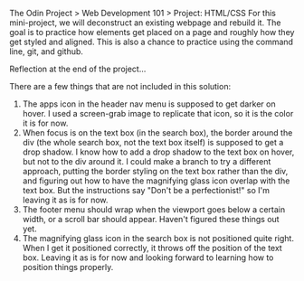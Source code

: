 The Odin Project > Web Development 101 > Project: HTML/CSS
For this mini-project, we will deconstruct an existing webpage and rebuild it.
The goal is to practice how elements get placed on a page and roughly how they get styled and aligned.
This is also a chance to practice using the command line, git, and github.

Reflection at the end of the project...

There are a few things that are not included in this solution:
1. The apps icon in the header nav menu is supposed to get darker on hover. I used a screen-grab image to replicate that icon, so it is the color it is for now.
2. When focus is on the text box (in the search box), the border around the div (the whole search box, not the text box itself) is supposed to get a drop shadow. I know how to add a drop shadow to the text box on hover, but not to the div around it. I could make a branch to try a different approach, putting the border styling on the text box rather than the div, and figuring out how to have the magnifying glass icon overlap with the text box. But the instructions say "Don't be a perfectionist!" so I'm leaving it as is for now.
3. The footer menu should wrap when the viewport goes below a certain width, or a scroll bar should appear. Haven't figured these things out yet.
4. The magnifying glass icon in the search box is not positioned quite right. When I get it positioned correctly, it throws off the position of the text box. Leaving it as is for now and looking forward to learning how to position things properly.

